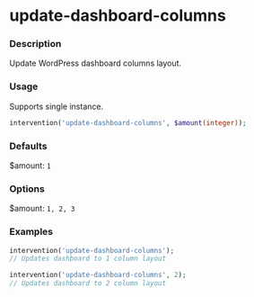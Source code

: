 # update-dashboard-columns

### Description
Update WordPress dashboard columns layout.

### Usage
Supports single instance.
```php
intervention('update-dashboard-columns', $amount(integer));
```

### Defaults
$amount: `1`

### Options
$amount: `1, 2, 3`

### Examples
```php
intervention('update-dashboard-columns');
// Updates dashboard to 1 column layout

intervention('update-dashboard-columns', 2);
// Updates dashboard to 2 column layout
```
